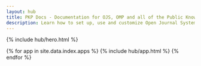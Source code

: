 ```yaml
---
layout: hub
title: PKP Docs - Documentation for OJS, OMP and all of the Public Knowledge Project's software
description: Learn how to set up, use and customize Open Journal Systems and all of the Public Knowledge Project's software. Includes help for Open Monograph Press (OMP), Open Typesetting Stack (OTS), Open Conference Systems (OCS), and more.
---
```


{% include hub/hero.html %}

{% for app in site.data.index.apps %}
{% include hub/app.html %}
{% endfor %}
